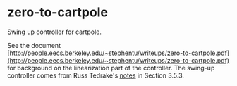 # zero-to-cartpole
Swing up controller for cartpole.

See the document [http://people.eecs.berkeley.edu/~stephentu/writeups/zero-to-cartpole.pdf](http://people.eecs.berkeley.edu/~stephentu/writeups/zero-to-cartpole.pdf) for background on the linearization part of the controller. The swing-up controller comes from Russ Tedrake's [notes](http://underactuated.csail.mit.edu/underactuated.html?chapter=3) in Section 3.5.3.  
